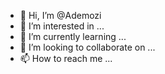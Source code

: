 - 👋 Hi, I’m @Ademozi
- 👀 I’m interested in ...
- 🌱 I’m currently learning ...
- 💞️ I’m looking to collaborate on ...
- 📫 How to reach me ...

<!---
Ademozi/Ademozi is a ✨ special ✨ repository because its `README.md` (this file) appears on your GitHub profile.
You can click the Preview link to take a look at your changes.
--->

